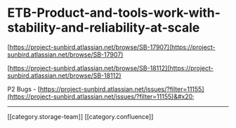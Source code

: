 # ETB-Product-and-tools-work-with-stability-and-reliability-at-scale

[https://project-sunbird.atlassian.net/browse/SB-17907](https://project-sunbird.atlassian.net/browse/SB-17907)

[https://project-sunbird.atlassian.net/browse/SB-18112](https://project-sunbird.atlassian.net/browse/SB-18112)

P2 Bugs - [https://project-sunbird.atlassian.net/issues/?filter=11155](https://project-sunbird.atlassian.net/issues/?filter=11155)&#x20;

***

\[\[category.storage-team]] \[\[category.confluence]]
